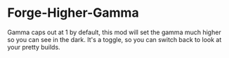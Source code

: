 # Forge-Higher-Gamma
Gamma caps out at 1 by default, this mod will set the gamma much higher so you can see in the dark.  It's a toggle, so you can switch back to look at your pretty builds.
